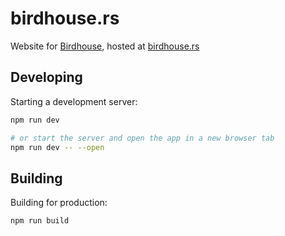 # birdhouse.rs

Website for [Birdhouse](https://www.youtube.com/channel/UCMwSZq-wKJW2e0DgG1GOi8Q), hosted at [birdhouse.rs](https://birdhouse.rs)

## Developing

Starting a development server:

```bash
npm run dev

# or start the server and open the app in a new browser tab
npm run dev -- --open
```

## Building

Building for production:

```bash
npm run build
```